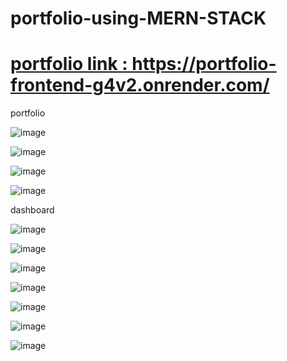 # portfolio-using-MERN-STACK

<h1>
  <a href="https://portfolio-frontend-g4v2.onrender.com/" target="_blank">
     portfolio link : https://portfolio-frontend-g4v2.onrender.com/
  </a>
 
  
  
  
  </h1>

portfolio 

![image](https://github.com/user-attachments/assets/31245659-d93a-4d68-86ce-e80db62ae5dd)

![image](https://github.com/user-attachments/assets/94a35528-fb25-492e-9139-529943100403)

![image](https://github.com/user-attachments/assets/4a252f04-adab-43b9-9a22-2a349286dfa3)

![image](https://github.com/user-attachments/assets/3d641b1d-b504-435f-a5dc-c9948933f1dc)

dashboard 

![image](https://github.com/user-attachments/assets/6dc2c084-1250-474a-80dc-0a7df73bb212)

![image](https://github.com/user-attachments/assets/879b9665-a780-497d-9f06-7a9c5483a51a)

![image](https://github.com/user-attachments/assets/dcd21717-936b-4770-ad2f-1ed9d77b62c5)

![image](https://github.com/user-attachments/assets/f5720a37-a903-496e-8aa9-31ad6c62e76e)

![image](https://github.com/user-attachments/assets/f90a1be1-9e5c-40f7-8f65-360ff7cc816d)


![image](https://github.com/user-attachments/assets/cff7a867-94a2-45a6-8533-2312c82a4c0a)


![image](https://github.com/user-attachments/assets/3aecbcb8-6711-41d3-b423-a6f12c61a3ce)



